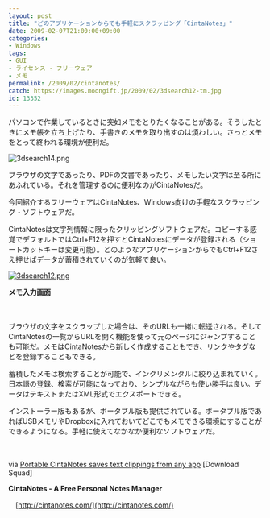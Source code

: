 ```yaml
---
layout: post
title: "どのアプリケーションからでも手軽にスクラッピング「CintaNotes」"
date: 2009-02-07T21:00:00+09:00
categories:
- Windows
tags: 
- GUI
- ライセンス - フリーウェア
- メモ
permalink: /2009/02/cintanotes/
catch: https://images.moongift.jp/2009/02/3dsearch12-tm.jpg
id: 13352
---
```

パソコンで作業しているときに突如メモをとりたくなることがある。そうしたときにメモ帳を立ち上げたり、手書きのメモを取り出すのは煩わしい。さっとメモをとって終われる環境が便利だ。

  

![3dsearch14.png](https://images.moongift.jp/2009/02/3dsearch14.png)

  

ブラウザの文字であったり、PDFの文書であったり、メモしたい文字は至る所にあふれている。それを管理するのに便利なのがCintaNotesだ。

  

今回紹介するフリーウェアはCintaNotes、Windows向けの手軽なスクラッピング・ソフトウェアだ。

  
<!--more-->

CintaNotesは文字列情報に限ったクリッピングソフトウェアだ。コピーする感覚でデフォルトではCtrl+F12を押すとCintaNotesにデータが登録される（ショートカットキーは変更可能）。どのようなアプリケーションからでもCtrl+F12さえ押せばデータが蓄積されていくのが気軽で良い。

  

[![3dsearch12.png](https://images.moongift.jp/2009/02/3dsearch12-tm.jpg)](https://images.moongift.jp/2009/02/3dsearch12.png)  
  
**メモ入力画面**

  

　

  

ブラウザの文字をスクラップした場合は、そのURLも一緒に転送される。そしてCintaNotesの一覧からURLを開く機能を使って元のページにジャンプすることも可能だ。メモはCintaNotesから新しく作成することもでき、リンクやタグなどを登録することもできる。

  

蓄積したメモは検索することが可能で、インクリメンタルに絞り込まれていく。日本語の登録、検索が可能になっており、シンプルながらも使い勝手は良い。データはテキストまたはXML形式でエクスポートできる。

  

インストーラー版もあるが、ポータブル版も提供されている。ポータブル版であればUSBメモリやDropboxに入れておいてどこでもメモできる環境にすることができるようになる。手軽に使えてなかなか便利なソフトウェアだ。

  

　

  

via [Portable CintaNotes saves text clippings from any app](http://www.downloadsquad.com/2009/02/03/portable-cintanotes-saves-text-clippings-from-any-app/) [Download Squad]

  

**CintaNotes - A Free Personal Notes Manager**  
  
　[http://cintanotes.com/](http://cintanotes.com/)

  
